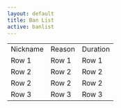 ```yaml
---
layout: default
title: Ban List
active: banlist
---
```

<section id="primary" class="span8">
  <div id="content" role="main">
    <article class="post">
      <div class="entry-content clearfix">
        <div class="Banlist" >
          <table >
            <tr>
               <td>
                   Nickname
               </td>
               <td >
                   Reason
               </td>
               <td>
                   Duration
               </td>
            </tr>
            <tr hover>
                <td >
                    Row 1
                </td>
                <td>
                    Row 1
                </td>
                <td>
                    Row 1
                </td>
            </tr>
            <tr>
                <td >
                    Row 2
                </td>
                <td>
                    Row 2
                </td>
                <td>
                    Row 2
                </td>
            </tr>
            <tr>
                <td >
                    Row 2
                </td>
                <td>
                    Row 2
                </td>
                <td>
                    Row 2
                </td>
            </tr>
            <tr>
                <td >
                    Row 3
                </td>
                <td>
                    Row 3
                </td>
                <td>
                    Row 3
                </td>
            </tr>
          </table>
        </div>
      </div>
    </article>
  </div>
</section>
